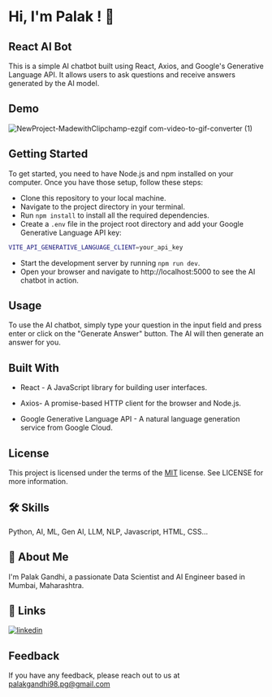 
# Hi, I'm Palak ! 👋

## React AI Bot

This is a simple AI chatbot built using React, Axios, and Google's Generative Language API. It allows users to ask questions and receive answers generated by the AI model.
## Demo
![NewProject-MadewithClipchamp-ezgif com-video-to-gif-converter (1)](https://github.com/user-attachments/assets/d2a7184c-faaa-48de-8c3c-7bc81a7193b9)


## Getting Started
To get started, you need to have Node.js and npm installed on your computer. Once you have those setup, follow these steps:

- Clone this repository to your local machine.
- Navigate to the project directory in your terminal.
- Run `npm install` to install all the required dependencies.
- Create a `.env` file in the project root directory and add your Google Generative Language API key:

```bash
VITE_API_GENERATIVE_LANGUAGE_CLIENT=your_api_key
```
- Start the development server by running `npm run dev`.
- Open your browser and navigate to http://localhost:5000 to see the AI chatbot in action.

## Usage

To use the AI chatbot, simply type your question in the input field and press enter or click on the "Generate Answer" button. The AI will then generate an answer for you.


## Built With
- React - A JavaScript library for building user interfaces.

- Axios- A promise-based HTTP client for the browser and Node.js.

- Google Generative Language API - A natural language generation service from Google Cloud.

## License

This project is licensed under the terms of the [MIT](https://choosealicense.com/licenses/mit/) license. See LICENSE for more information.


## 🛠 Skills
Python, AI, ML, Gen AI, LLM, NLP, Javascript, HTML, CSS...


## 🚀 About Me
I'm Palak Gandhi, a passionate Data Scientist and AI Engineer based in Mumbai, Maharashtra.


## 🔗 Links

[![linkedin](https://img.shields.io/badge/linkedin-0A66C2?style=for-the-badge&logo=linkedin&logoColor=white)](https://www.linkedin.com/in/palakgandhi98)

## Feedback

If you have any feedback, please reach out to us at palakgandhi98.pg@gmail.com

